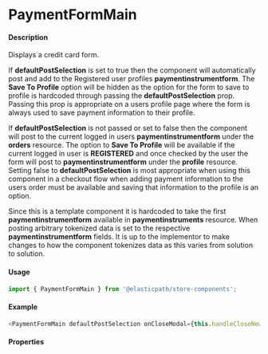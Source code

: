 # PaymentFormMain

#### Description

Displays a credit card form.  

If **defaultPostSelection** is set to true then the component will automatically post and add to the Registered user profiles **paymentinstrumentform**.  The **Save To Profile** option will be hidden as the option for the form to save to profile is hardcoded through passing the **defaultPostSelection** prop.  Passing this prop is appropriate on a users profile page where the form is always used to save payment information to their profile.

If **defaultPostSelection** is not passed or set to false then the component will post to the current logged in users **paymentinstrumentform** under the **orders** resource.  The option to **Save To Profile** will be available if the current logged in user is **REGISTERED** and once checked by the user the form will post to **paymentinstrumentform** under the **profile** resource.  Setting false to **defaultPostSelection** is most appropriate when using this component in a checkout flow when adding payment information to the users order must be available and saving that information to the profile is an option.

Since this is a template component it is hardcoded to take the first **paymentinstrumentform** available in **paymentinstruments** resource.  When posting arbitrary tokenized data is set to the respective **paymentinstrumentform** fields.  It is up to the implementor to make changes to how the component tokenizes data as this varies from solution to solution.

#### Usage

```js
import { PaymentFormMain } from '@elasticpath/store-components';
```

#### Example

```js
<PaymentFormMain defaultPostSelection onCloseModal={this.handleCloseNewPaymentModal} fetchData={this.fetchOrderData} />
```

#### Properties

<!-- PROPS -->
